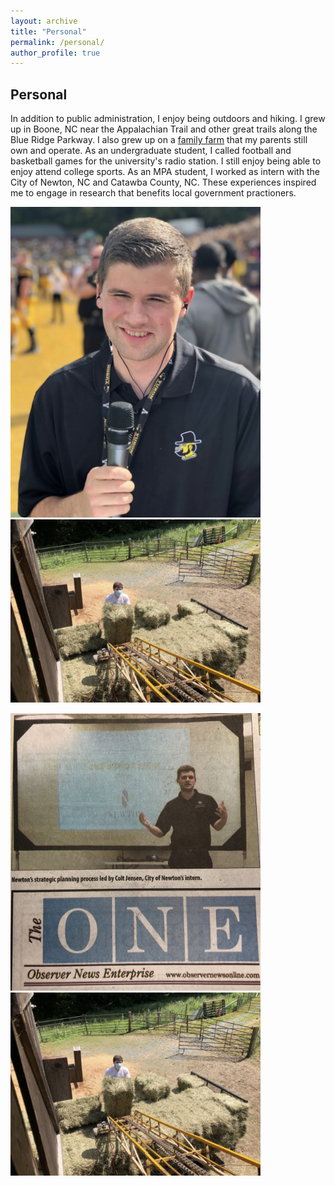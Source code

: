```yaml
---
layout: archive
title: "Personal"
permalink: /personal/
author_profile: true
---
```


## Personal

In addition to public administration, I enjoy being outdoors and hiking. I grew up in Boone, NC near the Appalachian Trail and other great trails along the Blue Ridge Parkway. I also grew up on a [family farm](https://www.facebook.com/profile.php?id=100064850944088) that my parents still own and operate. As an undergraduate student, I called football and basketball games for the university's radio station. I still enjoy being able to enjoy attend college sports. As an MPA student, I worked as intern with the City of Newton, NC and Catawba County, NC. These experiences inspired me to engage in research that benefits local government practioners. 


<img src="/images/IMG_2365.jpeg" width="400" /> <img src="/images/IMG_2364.jpeg" width="400"/> 

<img src="/images/IMG_1814.jpeg" width="400" /> <img src="/images/IMG_2364.jpeg" width="400"/> 

